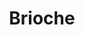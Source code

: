 ---
layout: recette
categories: [recettes]
hidden: true
lang: fr
sitemap: false
title: Brioche
type: boulangerie
withYeast: true
recettes:
  Standard:
    ingredients: 
      - nom: lait
        qte: 30
        unite: gr
      - nom: levure sèche 
        qte: 4
        unite: gr 
      - nom: oeufs
        qte: 3
      - nom: farine blanche
        qte: 250
        unite: gr
        variable: true
      - nom: sucre blanc
        qte: 30
        unite: gr
      - nom: sel
        qte: 6
        unite: gr 
      - nom: beurre
        qte: 130
        unite: gr
    etapes:
      - label: Pétrissage et Pointage (la veille - soir)
        details:
        - Couper le beurre en tout petits dés
        - Dans le récipient de la machine à pain, verser le mélange lait-levure
        - Ajouter les oeufs battus
        - Ajouter la farine
        - Ajouter le sel
        - Ajouter le sucre
        - Ajouter le beurre
        - Lancer le programme "pétrissage seulement"
        - Fleurer le plan de travail
        - Déverser le pâton sur le plan de travail
        - Dégazer
        - Réserver au frais pour au moins 6h
      - label: Façonnage (le lendemain - matin)
        details:
        - Dégazer
        - Replier en son milieu sur la longueur. Répéter trois fois.
        - Laisser une détente de 5 minutes
        - Diviser en neuf pâtons de poids égal
        - Bouler chaque pâton
        - Beurrer le moule
        - Placer dans un moule
        - Laisser reposer 1 heure à 25°C
      - label: Cuisson
        emoji: 🔥
        details:
        - Badigeonner avec un jaune d'oeuf
        - Saupoudrer de sucre en grains
        - Cuire 25 minutes à 180°C
        - Cuire 15 min à 150°C
  Gâche:
    ingredients: 
      - nom: lait
        qte: 60
        unite: gr
      - nom: levure sèche 
        qte: 7
        unite: gr 
      - nom: farine blanche
        qte: 400
        unite: gr
        variable: true
      - nom: oeufs
        qte: 3
      - nom: crème fraîche
        qte: 100
        unite: gr
      - nom: rhum brun
        qte: 1
        unite: cuillère à soupe
      - nom: sucre blanc
        qte: 90
        unite: gr
      - nom: sel
        qte: 3
        unite: gr 
      - nom: beurre
        qte: 110
        unite: gr
    etapes:
      - label: Poolish (la veille - soir)
        details:
        - Dans un saladier, verser autant de farine que de lait
        - Ajouter la levure sèche
        - Ajouter le lait à 30°C
        - Mélanger, couvrir et laisser à température ambiante pour la nuit (12h maximum)
      - label: Pétrissage et Pointage (le lendemain - matin)
        details:
        - Couper le beurre en tout petits dés
        - Dans le récipient de la machine à pain, verser la poolish
        - Ajouter les oeufs battus
        - Ajouter la crème fraîche
        - Ajouter le rhum
        - Ajouter le reste de la farine
        - Ajouter le sucre
        - Ajouter le sel
        - Ajouter le beurre
        - Lancer le programme "pétrissage seulement" 
        - Déverser le pâton sur le plan de travail
        - Dégazer
        - Réserver au frais jusqu'au lendemain matin (dégazer le soir)
      - label: Façonnage (le surlendemain - matin)
        details:
        - Dégazer
        - Replier en son milieu sur la longueur. Répéter trois fois.
        - Laisser une détente de 5 minutes
        - Bouler
        - Placer une feuille de papier sulfurisé sur une plaque de cuisson
        - Déposer le pâton sur la plaque de cuisson 
        - Laisser reposer 1 heure à 25°C
      - label: Cuisson
        emoji: 🔥
        details:
        - Badigeonner avec un jaune d'oeuf
        - Cuire 50 minutes à 170°C
  Vendéenne:
    ingredients: 
      - nom: lait
        qte: 75
        unite: gr
      - nom: levure sèche 
        qte: 6
        unite: gr 
      - nom: oeufs
        qte: 2
      - nom: crème liquide
        qte: 20
        unite: gr
      - nom: vanille liquide
        qte: 2
        unite: gr
      - nom: eau de fleur d'oranger
        qte: 10
        unite: gr
      - nom: farine blanche
        qte: 300
        unite: gr
        variable: true
      - nom: sucre blanc
        qte: 50
        unite: gr
      - nom: sel
        qte: 5
        unite: gr 
      - nom: beurre
        qte: 60
        unite: gr
    etapes:
      - label: Pétrissage et Pointage (la veille - soir)
        details:
        - Couper le beurre en tout petits dés
        - Dans le récipient de la machine à pain, verser le mélange lait-levure
        - Ajouter les oeufs battus
        - Ajouter la crème liquide
        - Ajouter la vanille liquide
        - Ajouter l'eau de fleur d'oranger
        - Ajouter la farine
        - Ajouter le sel
        - Ajouter le sucre
        - Ajouter le beurre
        - Lancer le programme "pétrissage seulement"
        - Fleurer le plan de travail
        - Déverser le pâton sur le plan de travail
        - Dégazer
        - Réserver au frais pour au moins 6h
      - label: Façonnage (le lendemain - matin)
        details:
        - Dégazer
        - Replier en son milieu sur la longueur. Répéter trois fois.
        - Laisser une détente de 5 minutes
        - Diviser en trois pâtons de poids égal
        - Bouler chaque pâton
        - Laisser une détente de 5 minutes
        - Façonner chaque pâton en tresse un peu plus longue que le moule
        - Beurrer le moule
        - Tresser
        - Placer dans un moule à cake
        - Laisser reposer 1 heure à 25°C
      - label: Cuisson
        emoji: 🔥
        details:
        - Badigeonner avec un jaune d'oeuf
        - Saupoudrer de sucre en grains
        - Cuire 25 minutes à 180°C
        - Cuire 15 min à 150°C
  Stollen:
    ingredients: 
      - nom: lait
        qte: 150
        unite: gr
      - nom: levure sèche 
        qte: 6
        unite: gr 
      - nom: oeufs
        qte: 2
      - nom: farine T55
        qte: 400
        unite: gr
        variable: true
      - nom: sucre blanc
        qte: 50
        unite: gr
      - nom: sel
        qte: 2
        unite: gr 
      - nom: beurre
        qte: 100
        unite: gr
      - nom: fruits secs
        qte: 150
        unite: gr
      - nom: noix
        qte: 125
        unite: gr
    etapes:
      - label: Pétrissage, Pointage et Façonnage
        details:
        - Couper le beurre en tout petits dés
        - Dans le récipient de la machine à pain, verser le mélange lait-levure
        - Ajouter les oeufs battus
        - Ajouter la farine
        - Ajouter le sel
        - Ajouter le sucre
        - Ajouter le beurre
        - Lancer le programme "pétrissage seulement"
        - Après 10 minutes, ajouter les fruits secs et les noix
        - Fleurer le plan de travail
        - Déverser le pâton sur le plan de travail
        - Replier le pâton sur lui même cinq fois 
        - Allonger le pâton un peu
        - Laisser reposer 1 heure à 25°C
      - label: Cuisson
        emoji: 🔥
        details:
        - Cuire 30 minutes à 180°C
        - Badigeonner de beurre fondu
        - Saupoudrer de sucre glace
  Pulla:
    ingredients: 
      - nom: lait
        qte: 250
        unite: gr
      - nom: levure sèche 
        qte: 7
        unite: gr 
      - nom: farine T55
        qte: 350
        unite: gr
        variable: true
      - nom: cardamome
        qte: 8
        unite: gr
      - nom: sucre blanc
        qte: 60
        unite: gr
      - nom: sel
        qte: 4
        unite: gr 
      - nom: beurre
        qte: 75
        unite: gr
    etapes:
      - label: Pétrissage et Pointage  (la veille - soir)
        details:
        - Couper le beurre en tout petits dés
        - Dans le récipient de la machine à pain, verser le mélange lait-levure
        - Ajouter la farine et le cardamome
        - Ajouter le sucre
        - Ajouter le sel
        - Ajouter le beurre
        - Lancer le programme "pétrissage seulement"
        - Fleurer le plan de travail
        - Déverser le pâton sur le plan de travail
        - Dégazer
        - Réserver au frais pour au moins 6h
      - label: Façonnage (le lendemain - matin)
        details:
        - Dégazer
        - Replier en son milieu sur la longueur. Répéter trois fois.
        - Laisser une détente de 5 minutes
        - Diviser en trois pâtons de poids égal
        - Bouler chaque pâton
        - Laisser une détente de 5 minutes
        - Façonner chaque pâton en tresse un peu plus longue que le moule
        - Beurrer le moule
        - Tresser
        - Placer dans un moule à cake
        - Laisser reposer 1 heure à 25°C
      - label: Cuisson
        emoji: 🔥
        details:
        - Badigeonner avec un jaune d'oeuf
        - Saupoudrer de sucre en grains
        - Cuire 30 minutes à 180°C
---